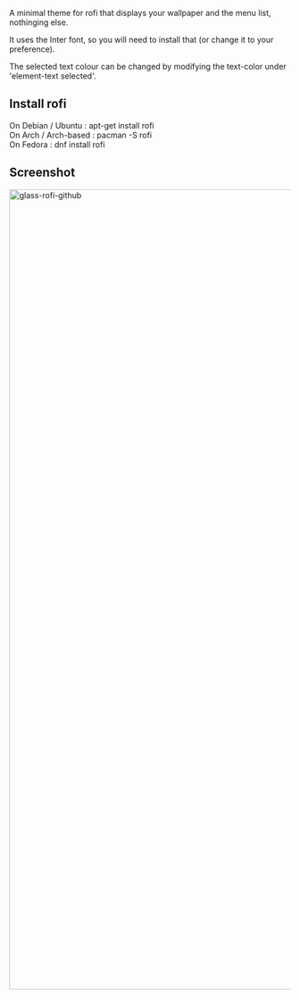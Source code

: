 A minimal theme for rofi that displays your wallpaper and the menu list, nothinging else.

It uses the Inter font, so you will need to install that (or change it to your preference).

The selected text colour can be changed by modifying the text-color under 'element-text selected'.

## Install rofi

On Debian / Ubuntu : apt-get install rofi <br>
On Arch / Arch-based : pacman -S rofi <br>
On Fedora : dnf install rofi

## Screenshot

<img width="2560" height="1434" alt="glass-rofi-github" src="https://github.com/user-attachments/assets/1ac52249-3aef-427f-b71e-0e7ec8bf7a4d" />
